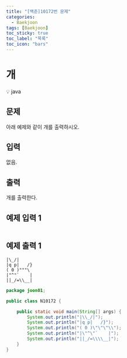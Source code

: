 ```yaml
---
title: "[백준]10172번 문제"
categories:
  - Baekjoon
tags: [Baekjoon]
toc_sticky: true
toc_label: "목록"
toc_icon: "bars"
---
```


# 개 

<aside>
💡 java
</aside>


## 문제

아래 예제와 같이 개를 출력하시오.

## 입력

없음.

## 출력

개를 출력한다.

## 예제 입력 1

```

```

## 예제 출력 1

```
|\_/|
|q p|   /}
( 0 )"""\
|"^"`    |
||_/=\\__|
```

```java
package joon01;

public class N10172 {

	public static void main(String[] args) {
		System.out.println("|\\_/|");
		System.out.println("|q p|   /}");
		System.out.println("( 0 )\"\"\"\\");
		System.out.println("|\"^\"`    |");
		System.out.println("||_/=\\\\__|");
	}
}
```
